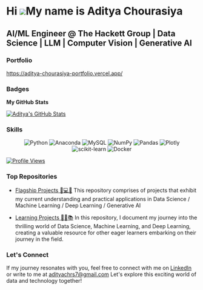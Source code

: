 Hi ![](https://user-images.githubusercontent.com/18350557/176309783-0785949b-9127-417c-8b55-ab5a4333674e.gif)My name is Aditya Chourasiya
=========================================================================================================================================

AI/ML Engineer @ The Hackett Group | Data Science | LLM | Computer Vision | Generative AI 
-----------------------------

### Portfolio
https://aditya-chourasiya-portfolio.vercel.app/

### Badges

<b>My GitHub Stats</b>

<a href="http://www.github.com/Aditya-NeuralNetNinja">
  <img align="center" src="https://github-readme-streak-stats.herokuapp.com/?user=Aditya-NeuralNetNinja&stroke=ffffff&background=000000&ring=facc15&fire=facc15&currStreakNum=ffffff&currStreakLabel=facc15&sideNums=ffffff&sideLabels=ffffff&dates=ffffff&hide_border=true" alt="Aditya's GitHub Stats" />
</a>

### Skills

</p>
<p align="center">
  <img src="https://img.shields.io/badge/python-3670A0?style=for-the-badge&logo=python&logoColor=ffdd54" alt="Python">
  <img src="https://img.shields.io/badge/Anaconda-%2344A833.svg?style=for-the-badge&logo=anaconda&logoColor=white" alt="Anaconda">
  <img src="https://img.shields.io/badge/mysql-%2300f.svg?style=for-the-badge&logo=mysql&logoColor=white" alt="MySQL">
  <img src="https://img.shields.io/badge/numpy-%23013243.svg?style=for-the-badge&logo=numpy&logoColor=white" alt="NumPy">
  <img src="https://img.shields.io/badge/pandas-%23150458.svg?style=for-the-badge&logo=pandas&logoColor=white" alt="Pandas">
  <img src="https://img.shields.io/badge/Plotly-%233F4F75.svg?style=for-the-badge&logo=plotly&logoColor=white" alt="Plotly">
  <img src="https://img.shields.io/badge/scikit--learn-%23F7931E.svg?style=for-the-badge&logo=scikit-learn&logoColor=white" alt="scikit-learn">
  <img src="https://img.shields.io/badge/docker-%230db7ed.svg?style=for-the-badge&logo=docker&logoColor=white" alt="Docker">
</p>

<a href="https://github.com/Aditya-NeuralNetNinja">
  <img align="center" src="https://komarev.com/ghpvc/?username=Aditya-NeuralNetNinja&color=brightgreen&style=flat-square" alt="Profile Views" />
</a>

### Top Repositories

* [Flagship Projects 🎯💻🔬](https://github.com/Aditya-NeuralNetNinja/Flagship-Projects)
This repository comprises of projects that exhibit my current understanding and practical applications in Data Science / Machine Learning / Deep Learning / Generative AI

* [Learning Projects 🚀🧠📚](https://github.com/Aditya-NeuralNetNinja/Learning-Projects)
In this repository, I document my journey into the thrilling world of Data Science, Machine Learning, and Deep Learning, creating a valuable resource for other eager learners embarking on their journey in the field.

### Let's Connect

If my journey resonates with you, feel free to connect with me on [LinkedIn](https://www.linkedin.com/in/aditya-chourasiya/) or write to me at adityachrs7@gmail.com
Let's explore this exciting world of data and technology together!
